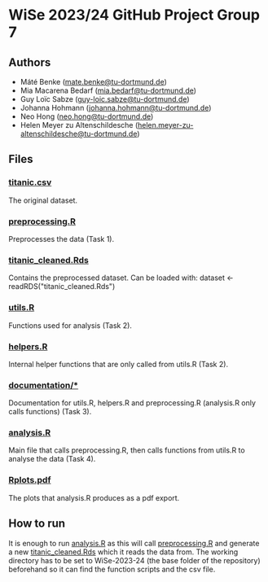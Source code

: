 # WiSe 2023/24 GitHub Project Group 7

## Authors
- Máté Benke (mate.benke@tu-dortmund.de)
- Mia Macarena Bedarf (mia.bedarf@tu-dortmund.de)
- Guy Loïc Sabze (guy-loic.sabze@tu-dortmund.de)
- Johanna Hohmann (johanna.hohmann@tu-dortmund.de)
- Neo Hong (neo.hong@tu-dortmund.de)
- Helen Meyer zu Altenschildesche (helen.meyer-zu-altenschildesche@tu-dortmund.de)

## Files
### [titanic.csv](titanic.csv)
The original dataset.
### [preprocessing.R](preprocessing.R)
Preprocesses the data (Task 1).
### [titanic_cleaned.Rds](titanic_cleaned.Rds)
Contains the preprocessed dataset. Can be loaded with: dataset <- readRDS("titanic_cleaned.Rds")
### [utils.R](utils.R)
Functions used for analysis (Task 2).
### [helpers.R](helpers.R)
Internal helper functions that are only called from utils.R (Task 2).
### [documentation/*](documentation)
Documentation for utils.R, helpers.R and preprocessing.R (analysis.R only calls functions) (Task 3).
### [analysis.R](analysis.R)
Main file that calls preprocessing.R, then calls functions from utils.R to analyse the data (Task 4).
### [Rplots.pdf](Rplots.pdf)
The plots that analysis.R produces as a pdf export.

## How to run
It is enough to run [analysis.R](analysis.R) as this will call [preprocessing.R](preprocessing.R) and generate a new [titanic_cleaned.Rds](titanic_cleaned.Rds) which it reads the data from. The working directory has to be set to WiSe-2023-24 (the base folder of the repository) beforehand so it can find the function scripts and the csv file.
